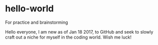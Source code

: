 # hello-world
For practice and brainstorming

Hello everyone, I am new as of Jan 18 2017, to GitHub and seek to slowly craft out a niche for myself in the coding world. Wish me luck!
